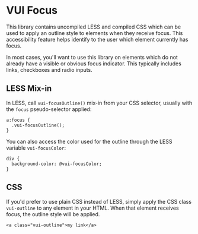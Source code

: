 VUI Focus
=========

This library contains uncompiled LESS and compiled CSS which can be used to
apply an outline style to elements when they receive focus. This accessibility
feature helps identify to the user which element currently has focus.

In most cases, you'll want to use this library on elements which do not already
have a visible or obvious focus indicator. This typically includes links,
checkboxes and radio inputs.

LESS Mix-in
-----------

In LESS, call `vui-focusOutline()` mix-in from your CSS selector, usually with
the `focus` pseudo-selector applied:

    a:focus {
      .vui-focusOutline();
    }

You can also access the color used for the outline through the LESS variable 
`vui-focusColor`:

    div {
      background-color: @vui-focusColor;
    }

CSS
---

If you'd prefer to use plain CSS instead of LESS, simply apply the CSS class
`vui-outline` to any element in your HTML. When that element receives focus, 
the outline style will be applied.

    <a class="vui-outline">my link</a>